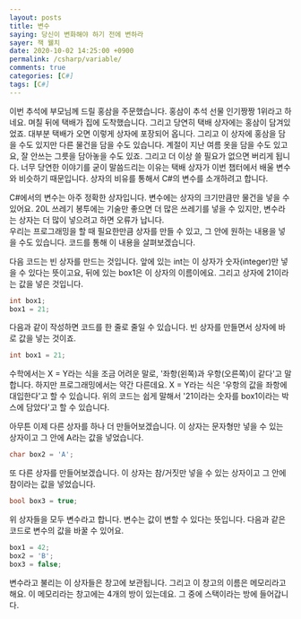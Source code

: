 ```yaml
---
layout: posts
title: 변수
saying: 당신이 변화해야 하기 전에 변하라
sayer: 잭 웰치
date: 2020-10-02 14:25:00 +0900
permalink: /csharp/variable/
comments: true
categories: [C#]
tags: [C#]
---
```


이번 추석에 부모님께 드릴 홍삼을 주문했습니다. 홍삼이 추석 선물 인기짱짱 1위라고 하네요. 며칠 뒤에 택배가 집에 도착했습니다. 그리고 당연히 택배 상자에는 홍삼이 담겨있었죠. 대부분 택배가 오면 이렇게 상자에 포장되어 옵니다. 그리고 이 상자에 홍삼을 담을 수도 있지만 다른 물건을 담을 수도 있습니다. 계절이 지난 여름 옷을 담을 수도 있고요, 잘 안쓰는 그릇을 담아놓을 수도 있죠. 그리고 더 이상 쓸 필요가 없으면 버리게 됩니다. 너무 당연한 이야기를 굳이 말씀드리는 이유는 택배 상자가 이번 챕터에서 배울 변수와 비슷하기 때문입니다. 상자의 비유를 통해서 C#의 변수를 소개하려고 합니다.

C#에서의 변수는 아주 정확한 상자입니다. 변수에는 상자의 크기만큼만 물건을 넣을 수 있어요. 20L 쓰레기 봉투에는 기술만 좋으면 더 많은 쓰레기를 넣을 수 있지만, 변수라는 상자는 더 많이 넣으려고 하면 오류가 납니다.<br />
우리는 프로그래밍을 할 때 필요한만큼 상자를 만들 수 있고, 그 안에 원하는 내용을 넣을 수도 있습니다. 코드를 통해 이 내용을 살펴보겠습니다.

다음 코드는 빈 상자를 만드는 것입니다. 앞에 있는 int는 이 상자가 숫자(integer)만 넣을 수 있다는 뜻이고요, 뒤에 있는 box1은 이 상자의 이름이에요. 그리고 상자에 21이라는 값을 넣은 것입니다.

```cs
int box1;
box1 = 21;
```

다음과 같이 작성하면 코드를 한 줄로 줄일 수 있습니다. 빈 상자를 만들면서 상자에 바로 값을 넣는 것이죠.
```cs
int box1 = 21;
```

수학에서는 X = Y라는 식을 조금 어려운 말로, '좌항(왼쪽)과 우항(오른쪽)이 같다'고 말합니다. 하지만 프로그래밍에서는 약간 다른데요. X = Y라는 식은 '우항의 값을 좌항에 대입한다'고 할 수 있습니다. 위의 코드는 쉽게 말해서 '21이라는 숫자를 box1이라는 박스에 담았다'고 할 수 있습니다.

아무튼 이제 다른 상자를 하나 더 만들어보겠습니다. 이 상자는 문자형만 넣을 수 있는 상자이고 그 안에 A라는 값을 넣었습니다.
```cs
char box2 = 'A';
```

또 다른 상자를 만들어보겠습니다. 이 상자는 참/거짓만 넣을 수 있는 상자이고 그 안에 참이라는 값을 넣었습니다.
```cs
bool box3 = true;
```

위 상자들을 모두 변수라고 합니다. 변수는 값이 변할 수 있다는 뜻입니다. 다음과 같은 코드로 변수의 값을 바꿀 수 있어요.
```cs
box1 = 42;
box2 = 'B';
box3 = false;
```

변수라고 불리는 이 상자들은 창고에 보관됩니다. 그리고 이 창고의 이름은 메모리라고 해요. 이 메모리라는 창고에는 4개의 방이 있는데요. 그 중에 스택이라는 방에 들어갑니다.